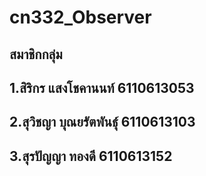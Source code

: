 # cn332_Observer

## สมาชิกกลุ่ม
## 1.สิริกร แสงโชคานนท์ 6110613053
## 2.สุวิชญา บุณยรัตพันธุ์ 6110613103
## 3.สุรปัญญา ทองดี 6110613152
